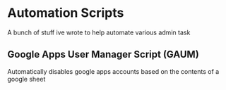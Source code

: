 # Automation Scripts 

A bunch of stuff ive wrote to help automate various admin task

## Google Apps User Manager Script (GAUM)

Automatically disables google apps accounts based on the contents of a google sheet 



